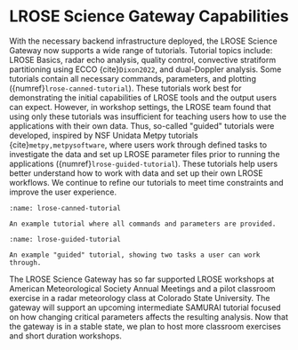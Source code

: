 # LROSE Science Gateway Capabilities

With the necessary backend infrastructure deployed, the LROSE Science Gateway now supports a wide range of tutorials. Tutorial topics include: LROSE Basics, radar echo analysis, quality control, convective stratiform partitioning using ECCO {cite}`Dixon2022`, and dual-Doppler analysis. Some tutorials contain all necessary commands, parameters, and plotting ({numref}`lrose-canned-tutorial`). These tutorials work best for demonstrating the initial capabilities of LROSE tools and the output users can expect. However, in workshop settings, the LROSE team found that using only these tutorials was insufficient for teaching users how to use the applications with their own data. Thus, so-called "guided" tutorials were developed, inspired by NSF Unidata Metpy tutorials {cite}`metpy,metpysoftware`, where users work through defined tasks to investigate the data and set up LROSE parameter files prior to running the applications ({numref}`lrose-guided-tutorial`). These tutorials help users better understand how to work with data and set up their own LROSE workflows. We continue to refine our tutorials to meet time constraints and improve the user experience.

```{figure} ./images/lrose_canned_tutorial.png
:name: lrose-canned-tutorial

An example tutorial where all commands and parameters are provided.
```

```{figure} ./images/lrose_guided_tutorial.png
:name: lrose-guided-tutorial

An example "guided" tutorial, showing two tasks a user can work through.
```

The LROSE Science Gateway has so far supported LROSE workshops at American Meteorological Society Annual Meetings and a pilot classroom exercise in a radar meteorology class at Colorado State University. The gateway will support an upcoming intermediate SAMURAI tutorial focused on how changing critical parameters affects the resulting analysis. Now that the gateway is in a stable state, we plan to host more classroom exercises and short duration workshops.

